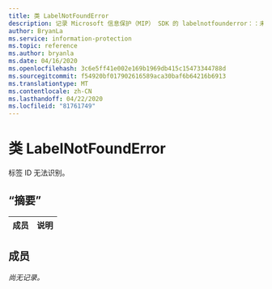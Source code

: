 ```yaml
---
title: 类 LabelNotFoundError
description: 记录 Microsoft 信息保护（MIP） SDK 的 labelnotfounderror：：未定义的类。
author: BryanLa
ms.service: information-protection
ms.topic: reference
ms.author: bryanla
ms.date: 04/16/2020
ms.openlocfilehash: 3c6e5ff41e002e169b1969db415c15473344788d
ms.sourcegitcommit: f54920bf017902616589aca30baf6b64216b6913
ms.translationtype: MT
ms.contentlocale: zh-CN
ms.lasthandoff: 04/22/2020
ms.locfileid: "81761749"
---
```

# <a name="class-labelnotfounderror"></a>类 LabelNotFoundError 
标签 ID 无法识别。
  
## <a name="summary"></a>“摘要”
 成员                        | 说明                                
--------------------------------|---------------------------------------------
  
## <a name="members"></a>成员
_尚无记录。_
